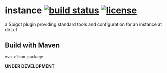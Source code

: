 # instance [![build status](https://travis-ci.com/dirtcf/instance.svg?branch=master)](https://travis-ci.com/dirtcf/instance) [![license](https://img.shields.io/badge/license-MIT-blue)](https://github.com/dirtcf/instance/blob/master/LICENSE)

a Spigot plugin providing standard tools and configuration for an instance at dirt.cf

## Build with Maven

`mvn clean package`

__UNDER DEVELOPMENT__